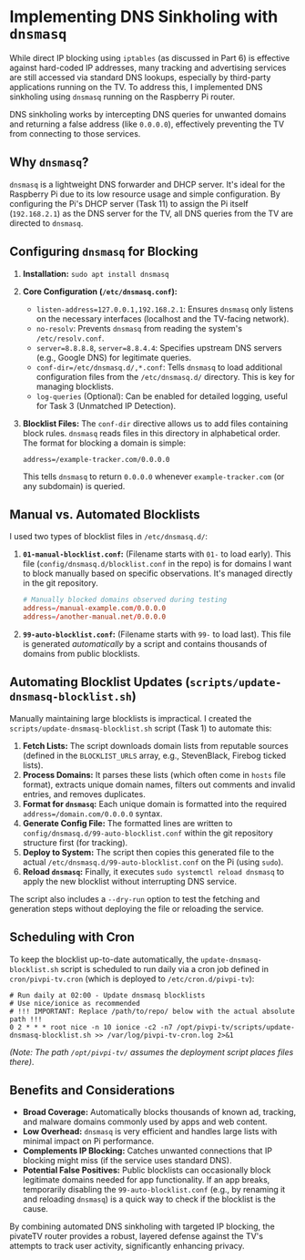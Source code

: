 # Implementing DNS Sinkholing with `dnsmasq`

While direct IP blocking using `iptables` (as discussed in Part 6) is effective against hard-coded IP addresses, many tracking and advertising services are still accessed via standard DNS lookups, especially by third-party applications running on the TV. To address this, I implemented DNS sinkholing using `dnsmasq` running on the Raspberry Pi router.

DNS sinkholing works by intercepting DNS queries for unwanted domains and returning a false address (like `0.0.0.0`), effectively preventing the TV from connecting to those services.

## Why `dnsmasq`?

`dnsmasq` is a lightweight DNS forwarder and DHCP server. It's ideal for the Raspberry Pi due to its low resource usage and simple configuration. By configuring the Pi's DHCP server (Task 11) to assign the Pi itself (`192.168.2.1`) as the DNS server for the TV, all DNS queries from the TV are directed to `dnsmasq`.

## Configuring `dnsmasq` for Blocking

1.  **Installation:** `sudo apt install dnsmasq`
2.  **Core Configuration (`/etc/dnsmasq.conf`):**
    *   `listen-address=127.0.0.1,192.168.2.1`: Ensures `dnsmasq` only listens on the necessary interfaces (localhost and the TV-facing network).
    *   `no-resolv`: Prevents `dnsmasq` from reading the system's `/etc/resolv.conf`.
    *   `server=8.8.8.8`, `server=8.8.4.4`: Specifies upstream DNS servers (e.g., Google DNS) for legitimate queries.
    *   `conf-dir=/etc/dnsmasq.d/,*.conf`: Tells `dnsmasq` to load additional configuration files from the `/etc/dnsmasq.d/` directory. This is key for managing blocklists.
    *   `log-queries` (Optional): Can be enabled for detailed logging, useful for Task 3 (Unmatched IP Detection).

3.  **Blocklist Files:** The `conf-dir` directive allows us to add files containing block rules. `dnsmasq` reads files in this directory in alphabetical order. The format for blocking a domain is simple:
    ```
    address=/example-tracker.com/0.0.0.0
    ```
    This tells `dnsmasq` to return `0.0.0.0` whenever `example-tracker.com` (or any subdomain) is queried.

## Manual vs. Automated Blocklists

I used two types of blocklist files in `/etc/dnsmasq.d/`:

1.  **`01-manual-blocklist.conf`:** (Filename starts with `01-` to load early). This file (`config/dnsmasq.d/blocklist.conf` in the repo) is for domains I want to block manually based on specific observations. It's managed directly in the git repository.
    ```conf
    # Manually blocked domains observed during testing
    address=/manual-example.com/0.0.0.0
    address=/another-manual.net/0.0.0.0
    ```

2.  **`99-auto-blocklist.conf`:** (Filename starts with `99-` to load last). This file is generated *automatically* by a script and contains thousands of domains from public blocklists.

## Automating Blocklist Updates (`scripts/update-dnsmasq-blocklist.sh`)

Manually maintaining large blocklists is impractical. I created the `scripts/update-dnsmasq-blocklist.sh` script (Task 1) to automate this:

1.  **Fetch Lists:** The script downloads domain lists from reputable sources (defined in the `BLOCKLIST_URLS` array, e.g., StevenBlack, Firebog ticked lists).
2.  **Process Domains:** It parses these lists (which often come in `hosts` file format), extracts unique domain names, filters out comments and invalid entries, and removes duplicates.
3.  **Format for `dnsmasq`:** Each unique domain is formatted into the required `address=/domain.com/0.0.0.0` syntax.
4.  **Generate Config File:** The formatted lines are written to `config/dnsmasq.d/99-auto-blocklist.conf` within the git repository structure first (for tracking).
5.  **Deploy to System:** The script then copies this generated file to the actual `/etc/dnsmasq.d/99-auto-blocklist.conf` on the Pi (using `sudo`).
6.  **Reload `dnsmasq`:** Finally, it executes `sudo systemctl reload dnsmasq` to apply the new blocklist without interrupting DNS service.

The script also includes a `--dry-run` option to test the fetching and generation steps without deploying the file or reloading the service.

## Scheduling with Cron

To keep the blocklist up-to-date automatically, the `update-dnsmasq-blocklist.sh` script is scheduled to run daily via a cron job defined in `cron/pivpi-tv.cron` (which is deployed to `/etc/cron.d/pivpi-tv`):

```cron
# Run daily at 02:00 - Update dnsmasq blocklists
# Use nice/ionice as recommended
# !!! IMPORTANT: Replace /path/to/repo/ below with the actual absolute path !!!
0 2 * * * root nice -n 10 ionice -c2 -n7 /opt/pivpi-tv/scripts/update-dnsmasq-blocklist.sh >> /var/log/pivpi-tv-cron.log 2>&1
```
*(Note: The path `/opt/pivpi-tv/` assumes the deployment script places files there)*.

## Benefits and Considerations

*   **Broad Coverage:** Automatically blocks thousands of known ad, tracking, and malware domains commonly used by apps and web content.
*   **Low Overhead:** `dnsmasq` is very efficient and handles large lists with minimal impact on Pi performance.
*   **Complements IP Blocking:** Catches unwanted connections that IP blocking might miss (if the service uses standard DNS).
*   **Potential False Positives:** Public blocklists can occasionally block legitimate domains needed for app functionality. If an app breaks, temporarily disabling the `99-auto-blocklist.conf` (e.g., by renaming it and reloading `dnsmasq`) is a quick way to check if the blocklist is the cause.

By combining automated DNS sinkholing with targeted IP blocking, the pivateTV router provides a robust, layered defense against the TV's attempts to track user activity, significantly enhancing privacy.

